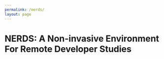 ```yaml
---
permalink: /nerds/
layout: page
---
```


# NERDS: A Non-invasive Environment For Remote Developer Studies

